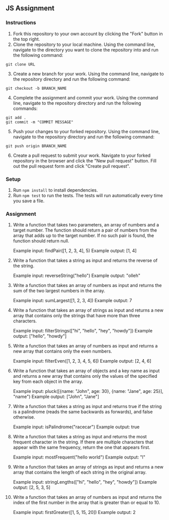 ## JS Assignment

### Instructions

1. Fork this repository to your own account by clicking the "Fork" button in the top right.
2. Clone the repository to your local machine. Using the command line, navigate to the directory you want to clone the repository into and run the following command:

```
git clone URL
```

3. Create a new branch for your work. Using the command line, navigate to the repository directory and run the following command:

```
git checkout -b BRANCH_NAME
```

4. Complete the assignment and commit your work. Using the command line, navigate to the repository directory and run the following commands:

```
git add .
git commit -m "COMMIT MESSAGE"
```

5. Push your changes to your forked repository. Using the command line, navigate to the repository directory and run the following command:

```
git push origin BRANCH_NAME
```

6. Create a pull request to submit your work. Navigate to your forked repository in the browser and click the "New pull request" button. Fill out the pull request form and click "Create pull request".

### Setup

1. Run `npm install` to install dependencies.
2. Run `npm test` to run the tests. The tests will run automatically every time you save a file.

### Assignment

1. Write a function that takes two parameters, an array of numbers and a target number. The function should return a pair of numbers from the array that adds up to the target number. If no such pair is found, the function should return null.

   Example input: findPair([1, 2, 3, 4], 5)
   Example output: [1, 4]

2. Write a function that takes a string as input and returns the reverse of the string.

   Example input: reverseString("hello")
   Example output: "olleh"

3. Write a function that takes an array of numbers as input and returns the sum of the two largest numbers in the array.

   Example input: sumLargest([1, 2, 3, 4])
   Example output: 7

4. Write a function that takes an array of strings as input and returns a new array that contains only the strings that have more than three characters.

   Example input: filterStrings(["hi", "hello", "hey", "howdy"])
   Example output: ["hello", "howdy"]

5. Write a function that takes an array of numbers as input and returns a new array that contains only the even numbers.

   Example input: filterEven([1, 2, 3, 4, 5, 6])
   Example output: [2, 4, 6]

6. Write a function that takes an array of objects and a key name as input and returns a new array that contains only the values of the specified key from each object in the array.

   Example input: pluck([{name: "John", age: 30}, {name: "Jane", age: 25}], "name")
   Example output: ["John", "Jane"]

7. Write a function that takes a string as input and returns true if the string is a palindrome (reads the same backwards as forwards), and false otherwise.

   Example input: isPalindrome("racecar")
   Example output: true

8. Write a function that takes a string as input and returns the most frequent character in the string. If there are multiple characters that appear with the same frequency, return the one that appears first.

   Example input: mostFrequent("hello world")
   Example output: "l"

9. Write a function that takes an array of strings as input and returns a new array that contains the length of each string in the original array.

   Example input: stringLengths(["hi", "hello", "hey", "howdy"])
   Example output: [2, 5, 3, 5]

10. Write a function that takes an array of numbers as input and returns the index of the first number in the array that is greater than or equal to 10.

    Example input: firstGreater([1, 5, 15, 20])
    Example output: 2
